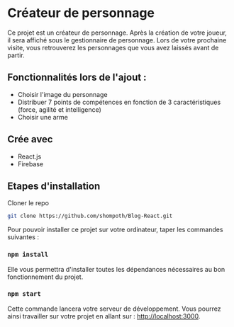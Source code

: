 # Créateur de personnage

Ce projet est un créateur de personnage. Après la création de votre joueur, il sera affiché sous le gestionnaire de personnage.
Lors de votre prochaine visite, vous retrouverez les personnages que vous avez laissés avant de partir.

## Fonctionnalités lors de l'ajout :
- Choisir l'image du personnage
- Distribuer 7 points de compétences en fonction de 3 caractéristiques (force, agilité et intelligence)
- Choisir une arme

## Crée avec

* React.js
* Firebase

## Etapes d'installation

Cloner le repo
```sh
git clone https://github.com/shompoth/Blog-React.git
```

Pour pouvoir installer ce projet sur votre ordinateur, taper les commandes suivantes :

### `npm install`

Elle vous permettra d'installer toutes les dépendances nécessaires au bon fonctionnement du projet.

### `npm start`

Cette commande lancera votre serveur de développement. Vous pourrez ainsi travailler sur votre projet en allant sur : [http://localhost:3000](http://localhost:3000).
